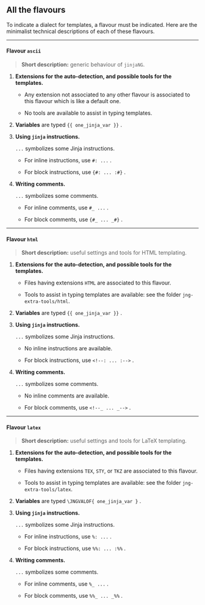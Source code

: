 All the flavours
----------------

To indicate a dialect for templates, a flavour must be indicated. Here are the minimalist technical descriptions of each of these flavours.


<!-- FLAVOURS - TECH. DESC. - START -->

---

#### Flavour `ascii`

> **Short description:** generic behaviour of `jinjaNG`.

  1. **Extensions for the auto-detection, and possible tools for the templates.**

      * Any extension not associated to any other flavour is associated to this flavour which is like a default one.

      * No tools are available to assist in typing templates.

  1. **Variables** are typed `{{ one_jinja_var }}` .

  1. **Using `jinja` instructions.**

     `...` symbolizes some Jinja instructions.

      * For inline instructions, use `#: ...` .

      * For block instructions, use `{#: ... :#}` .

  1. **Writing comments.**

     `...` symbolizes some comments.

      * For inline comments, use `#_ ...` .

      * For block comments, use `{#_ ... _#}` .

---

#### Flavour `html`

> **Short description:** useful settings and tools for HTML templating.

  1. **Extensions for the auto-detection, and possible tools for the templates.**

      * Files having extensions `HTML` are associated to this flavour.

      * Tools to assist in typing templates are available: see the folder `jng-extra-tools/html`.

  1. **Variables** are typed `{{ one_jinja_var }}` .

  1. **Using `jinja` instructions.**

     `...` symbolizes some Jinja instructions.

      * No inline instructions are available.

      * For block instructions, use `<!--: ... :-->` .

  1. **Writing comments.**

     `...` symbolizes some comments.

      * No inline comments are available.

      * For block comments, use `<!--_ ... _-->` .

---

#### Flavour `latex`

> **Short description:** useful settings and tools for LaTeX templating.

  1. **Extensions for the auto-detection, and possible tools for the templates.**

      * Files having extensions `TEX`, `STY`, or `TKZ` are associated to this flavour.

      * Tools to assist in typing templates are available: see the folder `jng-extra-tools/latex`.

  1. **Variables** are typed `\JNGVALOF{ one_jinja_var }` .

  1. **Using `jinja` instructions.**

     `...` symbolizes some Jinja instructions.

      * For inline instructions, use `%: ...` .

      * For block instructions, use `%%: ... :%%` .

  1. **Writing comments.**

     `...` symbolizes some comments.

      * For inline comments, use `%_ ...` .

      * For block comments, use `%%_ ... _%%` .

<!-- FLAVOURS - TECH. DESC. - END -->
